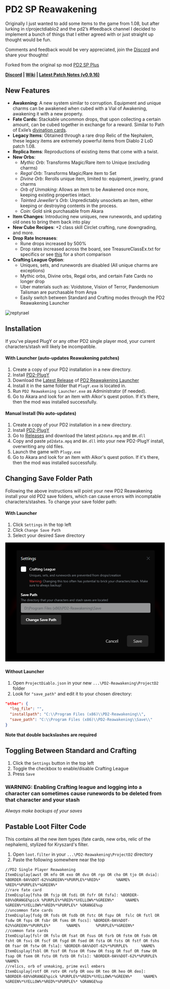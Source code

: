 # PD2 SP Reawakening

Originally I just wanted to add some items to the game from 1.08, but after lurking in r/projectdiablo2 and the pd2’s #feedback channel I decided to implement a bunch of things that I either agreed with or just straight up thought would be fun.

Comments and feedback would be very appreciated, join the [Discord](https://discord.gg/rBCNMWaCNt) and share your thoughts!

Forked from the original sp mod [PD2 SP Plus](https://github.com/Lukaszpg/PD2-Single-Player-Plus-mod)

**[Discord](https://discord.gg/rBCNMWaCNt) | [Wiki](https://pd2reawakening.com/wiki/) | [Latest Patch Notes (v0.9.16)](https://docs.google.com/document/d/e/2PACX-1vQDpS9QNcmEiGHUbhglcK9_SI8TbMGPAvQq3NiWuA2z8wspisZdBoTrUUN_6GN5tmw18gT3_xGmQOtZ/pub)**

## New Features

- **Awakening**: A new system similar to corruption. Equipment and unique charms can be awakened when cubed with a Vial of Awakening, awakening it with a new property.
- **Fate Cards:** Stackable uncommon drops, that upon collecting a certain amount, can be cubed together in exchange for a reward. Similar to Path of Exile’s [divination cards](https://pathofexile.fandom.com/wiki/Divination_card).
- **Legacy Items**: Obtained through a rare drop Relic of the Nephalem, these legacy items are extremely powerful items from Diablo 2 LoD patch 1.08.
- **Replica Items**: Reproductions of existing items that come with a twist.
- **New Orbs**:
  - _Mythic Orb_: Transforms Magic/Rare item to Unique (excluding charms)
  - _Regal Orb_: Transforms Magic/Rare item to Set
  - _Divine Orb_: Rerolls unique item, limited to: equipment, jewelry, grand charms
  - _Orb of Unmaking_: Allows an item to be Awakened once more, keeping existing properties intact.
  - _Tainted Jeweller's Orb_: Unpredictably unsockets an item, either keeping or destroying contents in the process.
  - _Coin_: Gold sink purchasable from Akara
- **Item Changes**: Introducing new uniques, new runewords, and updating old ones to bring them back into play
- **New Cube Recipes**: +2 class skill Circlet crafting, rune downgrading, and more.
- **Drop Rate Increases**:
  - Rune drops increased by 500%
  - Drop rates increased across the board, see TreasureClassEx.txt for specifics or see [this](https://docs.google.com/spreadsheets/d/e/2PACX-1vSmG2BYE-c6W7l0ha8OcyEQROgDSKFtR99mWHuT9XM6OXW_f4ym87x-d5GrhlO37msQqxt2IJj_XRbF/pubhtml) for a short comparison
- **Crafting League Option**:
  - Uniques, sets, and runewords are disabled (All unique charms are exceptions)
  - Mythic orbs, Divine orbs, Regal orbs, and certain Fate Cards no longer drop
  - Uber materials such as: Voidstone, Vision of Terror, Pandemonium Talisman are purchasable from Anya
  - Easily switch between Standard and Crafting modes through the PD2 Reawakening Launcher

![reptyrael](https://github.com/user-attachments/assets/846b48f1-51d7-424b-8893-f2286db8ecb2)

## Installation

If you've played PlugY or any other PD2 single player mod, your current characters/stash will likely be incompatible.

#### With Launcher (auto-updates Reawakening patches)

1. Create a copy of your PD2 installation in a new directory.
1. Install [PD2-PlugY](https://github.com/BetweenWalls/PD2-PlugY)
1. Download the [Latest Release](https://github.com/synpoox/pd2-reawakening-launcher/releases/latest) of [PD2 Reawakening Launcher](https://github.com/synpoox/pd2-reawakening-launcher)
1. Install it in the same folder that `PlugY.exe` is located in.
1. Run `PD2 Reawakening Launcher.exe` as Administrator (if needed).
1. Go to Akara and look for an item with Alkor's quest potion. If it's there, then the mod was installed successfully.

#### Manual Install (No auto-updates)

1. Create a copy of your PD2 installation in a new directory.
1. Install [PD2-PlugY](https://github.com/BetweenWalls/PD2-PlugY)
1. Go to [Releases](https://github.com/synpoox/pd2-reawakening/releases) and download the latest `pd2data.mpq` and `BH.dll`
1. Copy and paste `pd2data.mpq` and `BH.dll` into your new PD2-PlugY install, overwriting any old files.
1. Launch the game with `Plugy.exe`
1. Go to Akara and look for an item with Alkor's quest potion. If it's there, then the mod was installed successfully.

## Changing Save Folder Path

Following the above instructions will point your new PD2 Reawakening install your old PD2 save folders, which can cause errors with incomptable characters/stashes. To change your save folder path:

#### With Launcher
1. Click `Settings` in the top left
1. Click `Change Save Path`
1. Select your desired Save directory

![alt text](kAKT28i.png)

#### Without Launcher

1. Open `ProjectDiablo.json` in your new `...\PD2-Reawakening\ProjectD2` folder
1. Look for `"save_path"` and edit it to your chosen directory:

```JSON
"other": {
  "lng_file": "",
  "installpath": "C:\\Program Files (x86)\\PD2-Reawakening\\",
  "save_path": "C:\\Program Files (x86)\\PD2-Reawakening\\Save\\"
}
```
**Note that double backslashes are required**

## Toggling Between Standard and Crafting

1. Click the `Settings` button in the top left
1. Toggle the checkbox to enable/disable Crafting League
1. Press `Save`

### **WARNING: Enabling Crafting league and logging into a character can sometimes cause runewords to be deleted from that character and your stash**

_Always make backups of your saves_

## Pastable Loot Filter Code

This contains all the new item types (fate cards, new orbs, relic of the nephalem), stylized for Kryszard's filter.
1. Open `loot.filter` in your `...\PD2-Reawakening\ProjectD2` directory
1. Paste the following somewhere near the top

```
//PD2 Single Player Reawakening
ItemDisplay[awst OR mfo OR exo OR dvo OR rgo OR cho OR tjo OR dvia]: %BORDER-0A%%DOT-62%%GREEN%*%PURPLE%*%RED%*       %NAME%       %RED%*%PURPLE%*%GREEN%*
//rare fate card
ItemDisplay[fsha OR fsjp OR fsdi OR fsfr OR fsfa]: %BORDER-68%%ORANGE%pick %PURPLE%*%RED%*%YELLOW%*%GREEN%*     %NAME%     %GREEN%*%YELLOW%*%RED%*%PURPLE%* %ORANGE%up
//uncommon fate cards
ItemDisplay[fsdg OR fsds OR fsdb OR fstc OR fspv OR  fslc OR fstl OR fsdw OR fsps OR fsbr OR fsms OR fscs]: %BORDER-0A%%DOT-62%%GREEN%*%PURPLE%*       %NAME%       %PURPLE%*%GREEN%*
//common fate cards
ItemDisplay[fslr OR fslu OR fsat OR fsus OR fsrb OR fstm OR fsdn OR fsht OR fsvi OR fscf OR fsgd OR fsed OR fsta OR fsts OR fstf OR fshs OR fsar OR fstw OR fsla]: %BORDER-0A%%DOT-62%*%PURPLE%      %NAME%      
ItemDisplay[fsbl OR fssf OR fsse OR fsew OR fssg OR fsuf OR fsmw OR fsap OR fsem OR fstu OR fstb OR fsls]: %BORDER-0A%%DOT-62%*%PURPLE%      %NAME%      
//relics, orb of unmaking, prime evil embers
ItemDisplay[rotf OR rotv OR rofp OR oou OR teo OR heo OR deo]: %BORDER-68%%ORANGE%pick %PURPLE%*%RED%*%YELLOW%*%GREEN%*     %NAME%     %GREEN%*%YELLOW%*%RED%*%PURPLE%* %ORANGE%up

```
